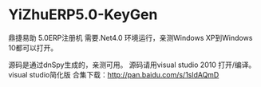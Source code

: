 # YiZhuERP5.0-KeyGen
鼎捷易助 5.0ERP注册机
需要.Net4.0 环境运行，亲测Windows XP到Windows 10都可以打开。

源码是通过dnSpy生成的，亲测可用。
源码请用visual studio 2010 打开/编译。
visual studio简化版 合集下载：http://pan.baidu.com/s/1sldAQmD
